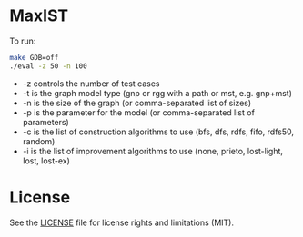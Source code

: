 MaxIST
======

To run:

```bash
make GDB=off
./eval -z 50 -n 100
```

* -z controls the number of test cases
* -t is the graph model type (gnp or rgg with a path or mst, e.g. gnp+mst)
* -n is the size of the graph (or comma-separated list of sizes)
* -p is the parameter for the model (or comma-separated list of parameters)
* -c is the list of construction algorithms to use (bfs, dfs, rdfs, fifo, rdfs50, random)
* -i is the list of improvement algorithms to use (none, prieto, lost-light, lost, lost-ex)


License
=======

See the [LICENSE](LICENSE.md) file for license rights and limitations (MIT).
